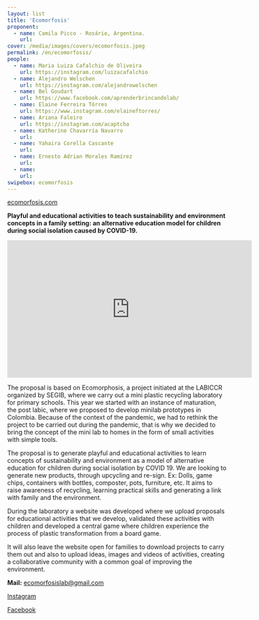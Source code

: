 ```yaml
---
layout: list
title: 'Ecomorfosis'
proponent:
  - name: Camila Picco - Rosário, Argentina. 
    url: 
cover: /media/images/covers/ecomorfosis.jpeg
permalink: /en/ecomorfosis/
people:
  - name: Maria Luiza Cafalchio de Oliveira
    url: https://instagram.com/luizacafalchio
  - name: Alejandro Welschen
    url: https://instagram.com/alejandrowelschen
  - name: Bel Goudart
    url: https://www.facebook.com/aprenderbrincandolab/
  - name: Elaine Ferreira Tôrres
    url: https://www.instagram.com/elaineftorres/
  - name: Ariana Faleiro
    url: https://instagram.com/acaptcha   
  - name: Katherine Chavarría Navarro
    url:   
  - name: Yahaira Corella Cascante
    url:  
  - name: Ernesto Adrian Morales Ramírez
    url:  
  - name: 
    url: 
swipebox: ecomorfosis
---
```


[ecomorfosis.com](http://ecomorfosis.com)

**Playful and educational activities to teach sustainability and environment concepts in a family setting: an alternative education model for children during social isolation caused by COVID-19.**

<div class="video-wrapper video-wrapper-16x9">
<iframe width="560" height="315" src="https://www.youtube.com/embed/FGelhegRBwk" frameborder="0" allow="accelerometer; autoplay; encrypted-media; gyroscope; picture-in-picture" allowfullscreen></iframe>
</div>

The proposal is based on Ecomorphosis, a project initiated at the LABICCR organized by SEGIB, where we carry out a mini plastic recycling laboratory for primary schools. This year we started with an instance of maturation, the post labic, where we proposed to develop minilab prototypes in Colombia. Because of the context of the pandemic, we had to rethink the project to be carried out during the pandemic, that is why we decided to bring the concept of the mini lab to homes in the form of small activities with simple tools.
  
The proposal is to generate playful and educational activities to learn concepts of sustainability and environment as a model of alternative education for children during social isolation by COVID 19. We are looking to generate new products, through upcycling and re-sign. Ex: Dolls, game chips, containers with bottles, composter, pots, furniture, etc. It aims to raise awareness of recycling, learning practical skills and generating a link with family and the environment.
  
During the laboratory a website was developed where we upload proposals for educational activities that we develop, validated these activities with children and developed a central game where children experience the process of plastic transformation from a board game. 
  
It will also leave the website open for families to download projects to carry them out and also to upload ideas, images and videos of activities, creating a collaborative community with a common goal of improving the environment.



**Mail:** ecomorfosislab@gmail.com
  
[Instagram](https://instagram.com/ecomorfosislab)
  
[Facebook](https://facebook.com/ecomorfosislab)
